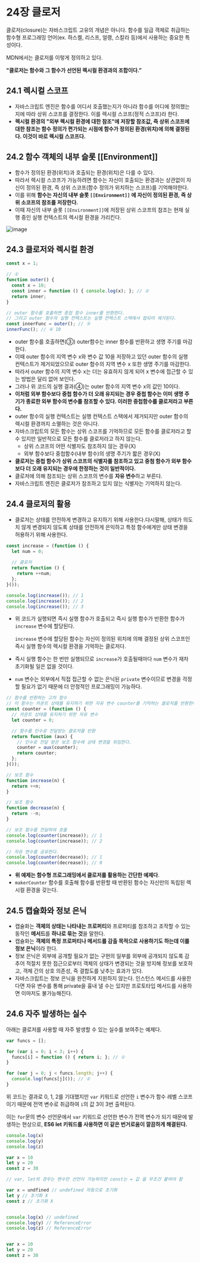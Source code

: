 # 24장 클로저

클로저(closure)는 자바스크립트 고유의 개념은 아니다. 함수를 일급 객체로 취급하는 함수형 프로그래밍 언어(ex. 하스켈, 리스프, 얼랭, 스칼라 등)에서 사용하는 중요한 특성이다.

MDN에서는 클로저를 이렇게 정의하고 있다.

**"클로저는 함수와 그 함수가 선언된 렉시컬 환경과의 조합이다.”**

## 24.1 렉시컬 스코프

- 자바스크립트 엔진은 함수를 어디서 호출했는지가 아니라 함수를 어디에 정의했는지에 따라 상위 스코프를 결정한다. 이를 렉시컬 스코프(정적 스코프)라 한다.
- **렉시컬 환경의 "외부 렉시컬 환경에 대한 참조"에 저장할 참조값, 즉 상위 스코프에 대한 참조는 함수 정의가 편가되는 시점에 함수가 정의된 환경(위치)에 의해 결정된다. 이것이 바로 렉시컬 스코프다.**

## 24.2 **함수 객체의 내부 슬롯 [[Environment]]**

- 함수가 정의된 환경(위치)과 호출되는 환경(위치)은 다를 수 있다.
- 따라서 렉시컬 스코프가 가능하려면 함수는 자신이 호출되는 환경과는 상관없이 자신이 정의된 환경, 즉 상위 스코프(함수 정의가 위치하는 스코프)를 기억해야한다.
- 이를 위해 **함수는 자신의 내부 슬롯 `[[Environment]]` 에 자신이 정의된 환경, 즉 상위 소코프의 참조를 저장한다.**
- 이때 자신의 내부 슬롯 `[[Environment]]`에 저장된 상위 스코프의 참조는 현재 실행 중인 실행 컨텍스트의 렉시컬 환경을 가리킨다.

![image](https://github.com/user-attachments/assets/d1d75fbc-ebdf-423d-a9f5-792225a579ce)


## 24.3 클로저와 렉시컬 환경

```javascript
const x = 1;

// ①
function outer() {
  const x = 10;
  const inner = function () { console.log(x); }; // ②
  return inner;
}

// outer 함수를 호출하면 중첩 함수 inner를 반환한다.
// 그리고 outer 함수의 실행 컨텍스트는 실행 컨텍스트 스택에서 팝되어 제거된다.
const innerFunc = outer(); // ③
innerFunc(); // ④ 10
```

- outer 함수를 호출하면(③) outer함수는 inner 함수를 반환하고 생명 주기를 마감한다.
- 이때 outer 함수의 지역 변수 x와 변수 값 10을 저장하고 있던 outer 함수의 실행 컨텍스트가 제거되었으므로 outer 함수의 지역 변수 x 또한 생명 주기를 마감한다.
- 따라서 outer 함수의 지역 변수 x는 더는 유효하지 않게 되어 x 변수에 접근할 수 있는 방법은 달리 없어 보인다.
- 그러나 위 코드의 실행 결과(④)는 outer 함수의 지역 변수 x의 값인 10이다.
- **이처럼 외부 함수보다 중첩 함수가 더 오래 유지되는 경우 중첩 함수는 이미 생명 주기가 종료한 외부 함수의 변수를 참조할 수 있다. 이러한 중첩함수를 클로저라고 부른다.**
- outer 함수의 실행 컨텍스트는 실행 컨텍스트 스택에서 제거되지만 outer 함수의 렉시컬 환경까지 소멸하는 것은 아니다.
- 자바스크립트의 모든 함수는 상위 스코프를 기억하므로 모든 함수를 클로저라고 할 수 있지만 일반적으로 모든 함수를 클로저라고 하지 않는다.
    - 상위 스코프의 어떤 식별자도 참조하지 않는 경우(X)
    - 외부 함수보다 중첩함수(내부 함수)의 생명 주기가 짧은 경우(X)
- **클로저는 중첩 함수가 상위 스코프의 식별자를 참조하고 있고 중첨 함수가 외부 함수보다 더 오래 유지되는 경우에 한정하는 것이 일반적이다.**
- 클로저에 의해 참조되는 상위 스코프의 변수를 **자유 변수**하고 부른다.
- 자바스크립트 엔진은 클로저가 참조하고 있지 않는 식별자는 기억하지 않는다.

## 24.4 클로저의 활용

- 클로저는 상태를 안전하게 변경하고 유지하기 위해 사용한다.다시말해, 상태가 의도치 않게 변경되지 않도록 상태를 안전하게 은익하고 특정 함수에게만 상태 변경을 허용하기 위해 사용한다.

```javascript
const increase = (function () {
  let num = 0;
  
  // 클로저
  return function () {
    return ++num;
  };
}());

console.log(increase()); // 1
console.log(increase()); // 2
console.log(increase()); // 3
```

- 위 코드가 실행되면 즉시 실행 함수가 호출되고 즉시 실행 함수가 반환한 함수가 `increase` 변수에 할당된다.
    
    `increase` 변수에 할당된 함수는 자신이 정의된 위치에 의해 결정된 상위 스코프인 즉시 실행 함수의 렉시컬 환경을 기억하는 클로저다.
    
- 즉시 실행 함수는 한 번만 실행되므로 `increase`가 호출될때마다 `num` 변수가 재차 초기화될 일은 없을 것이다.
- `num` 변수는 외부에서 직접 접근할 수 없는 은닉된 `private` 변수이므로 변경을 걱정할 필요가 없기 때문에 더 안정적인 프로그래밍이 가능하다.

```javascript
// 함수를 반환하는 고차 함수
// 이 함수는 카운트 상태를 유지하기 위한 자유 변수 counter를 기억하는 클로저를 반환한다.
const counter = (function () {
  // 카운트 상태를 유지하기 위한 자유 변수
  let counter = 0;

  // 함수를 인수로 전달받는 클로저를 반환
  return function (aux) {
    // 인수로 전달 받은 보조 함수에 상태 변경을 위임한다.
    counter = aux(counter);
    return counter;
  };
}());

// 보조 함수
function increase(n) {
  return ++n;
}

// 보조 함수
function decrease(n) {
  return --n;
}

// 보조 함수를 전달하여 호출
console.log(counter(increase)); // 1
console.log(counter(increase)); // 2

// 자유 변수를 공유한다.
console.log(counter(decrease)); // 1
console.log(counter(decrease)); // 0
```

- **위 예제는 함수형 프로그래밍에서 클로저를 활용하는 간단한 예제다**.
- `makerCounter` 함수를 호출해 함수를 반환할 때 반환된 함수는 자신만의 독립된 렉시컬 환경을 갖는다.

## 24.5 캡슐화와 정보 은닉

- 캡슐화는 **객체의 상태는 나타내는 프로퍼티**와 프로퍼티를 참조하고 조작할 수 있는 동작인 **메서드**를 **하나로 묶는 것**을 말한다.
- 캡슐화는 **객체의 특정 프로퍼티나 메서드를 감출 목적으로 사용하기도 하는데 이를 정보 은닉**이라 한다.
- 정보 은닉은 외부에 공개할 필요가 없는 구현의 일부를 외부에 공개되지 않도록 감추어 적절치 못한 접근으로부터 객체의 상태가 변경되는 것을 방지해 정보를 보호하고, 객체 간의 상호 의존성, 즉 결합도를 낮추는 효과가 있다.
- 자바스크립트는 정보 은닉을 완전하게 지원하지 않는다. 인스턴스 메서드를 사용한다면 자유 변수를 통해 private을 흉내 낼 수는 있지만 프로토타입 메서드를 사용하면 이마저도 불가능해진다.

## 24.6 자주 발생하는 실수

아래는 클로저를 사용할 때 자주 발생할 수 있는 실수를 보여주는 예제다.

```javascript
var funcs = [];

for (var i = 0; i < 3; i++) {
  funcs[i] = function () { return i; }; // ①
}

for (var j = 0; j < funcs.length; j++) {
  console.log(funcs[j]()); // ②
}
```

위 코드는 결과로 0, 1, 2를 기대했지만 `var` 키워드로 선언한 `i` 변수가 함수 레벨 스코프이기 때문에 전역 변수로 취급하여 `i`의 값 3이 3번 출력된다.

이는 `for`문의 변수 선언문에서 `var` 키워드로 선언한 변수가 전역 변수가 되기 때문에 발생하는 현상으로, **ES6 let 키워드를 사용하면 이 같은 번거로움이 깔끔하게 해결된다.**

```javascript
console.log(x)
console.log(y)
console.log(z)

var x = 10
let y = 20
const z = 30 

// var, let의 경우는 변수만 선언이 가능하지만 const는 = 값 을 무조건 붙여야 함
```

```javascript
var x = undfined // undefined 자동으로 초기화
let y // 초기화 X
const z // 초기화 X


console.log(x) // undefined
console.log(y) // ReferenceError
console.log(z) // ReferenceError


var x = 10
let y = 20
const z = 30
```

